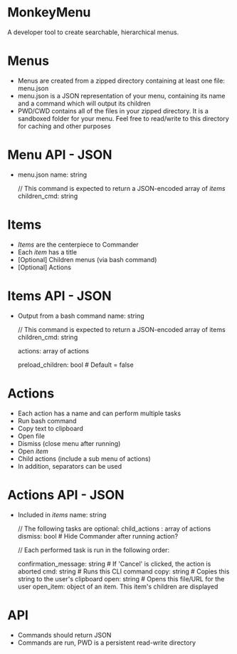 # MonkeyMenu
A developer tool to create searchable, hierarchical menus.

# Menus
- Menus are created from a zipped directory containing at least one file:  menu.json
- menu.json is a JSON representation of your menu, containing its name and a command which will output its children
- PWD/CWD contains all of the files in your zipped directory.  It is a sandboxed folder for your menu.  Feel free to read/write to this directory for caching and other purposes

# Menu API - JSON
- menu.json
	name: string

	// This command is expected to return a JSON-encoded array of *items*
	children_cmd: string

# Items
- *Items* are the centerpiece to Commander
- Each *item* has a title
- [Optional] Children menus (via bash command)
- [Optional] Actions

# Items API - JSON
- Output from a bash command
	name: string

	// This command is expected to return a JSON-encoded array of items
	children_cmd: string

	actions: array of actions

	preload_children: bool # Default = false

# Actions
- Each action has a name and can perform multiple tasks
- Run bash command
- Copy text to clipboard
- Open file
- Dismiss (close menu after running)
- Open *item*
- Child actions (include a sub menu of actions)
- In addition, separators can be used

# Actions API - JSON
- Included in *items*
	name: string

	// The following tasks are optional:
	child_actions : array of actions
	dismiss: bool # Hide Commander after running action?

	// Each performed task is run in the following order:
	
	confirmation_message: string # If 'Cancel' is clicked, the action is aborted
	cmd: string # Runs this CLI command
	copy: string # Copies this string to the user's clipboard
	open: string # Opens this file/URL for the user
	open_item: object of an item.  This item's children are displayed

# API
- Commands should return JSON
- Commands are run, PWD is a persistent read-write directory


